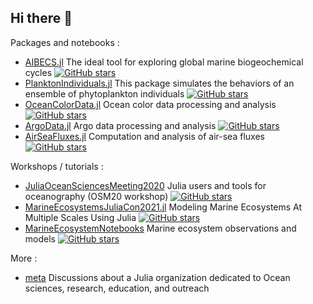 ## Hi there 👋

Packages and notebooks :

- [AIBECS.jl](https://github.com/JuliaOcean/AIBECS.jl) The ideal tool for exploring global marine biogeochemical cycles [![GitHub stars](https://badgen.net/github/stars/JuliaOcean/AIBECS.jl)](https://GitHub.com/JuliaOcean/AIBECS.jl/stargazers/)
- [PlanktonIndividuals.jl](https://github.com/JuliaOcean/PlanktonIndividuals.jl) This package simulates the behaviors of an ensemble of phytoplankton individuals [![GitHub stars](https://badgen.net/github/stars/JuliaOcean/PlanktonIndividuals.jl)](https://GitHub.com/JuliaOcean/PlanktonIndividuals.jl/stargazers/)
- [OceanColorData.jl](https://github.com/JuliaOcean/OceanColorData.jl) Ocean color data processing and analysis [![GitHub stars](https://badgen.net/github/stars/JuliaOcean/OceanColorData.jl)](https://GitHub.com/JuliaOcean/OceanColorData.jl/stargazers/)
- [ArgoData.jl](https://github.com/JuliaOcean/ArgoData.jl) Argo data processing and analysis [![GitHub stars](https://badgen.net/github/stars/JuliaOcean/ArgoData.jl)](https://GitHub.com/JuliaOcean/ArgoData.jl/stargazers/)
- [AirSeaFluxes.jl](https://github.com/JuliaOcean/AirSeaFluxes.jl) Computation and analysis of air-sea fluxes [![GitHub stars](https://badgen.net/github/stars/JuliaOcean/AirSeaFluxes.jl)](https://GitHub.com/JuliaOcean/AirSeaFluxes.jl/stargazers/)

Workshops / tutorials :

- [JuliaOceanSciencesMeeting2020](https://github.com/JuliaOcean/JuliaOceanSciencesMeeting2020) Julia users and tools for oceanography (OSM20 workshop) [![GitHub stars](https://badgen.net/github/stars/JuliaOcean/JuliaOceanSciencesMeeting2020)](https://GitHub.com/JuliaOcean/JuliaOceanSciencesMeeting2020/stargazers/)
- [MarineEcosystemsJuliaCon2021.jl](https://github.com/JuliaOcean/MarineEcosystemsJuliaCon2021.jl) Modeling Marine Ecosystems At Multiple Scales Using Julia [![GitHub stars](https://badgen.net/github/stars/JuliaOcean/MarineEcosystemsJuliaCon2021.jl)](https://GitHub.com/JuliaOcean/MarineEcosystemsJuliaCon2021.jl/stargazers/)
- [MarineEcosystemNotebooks](https://github.com/JuliaOcean/MarineEcosystemNotebooks) Marine ecosystem observations and models [![GitHub stars](https://badgen.net/github/stars/JuliaOcean/MarineEcosystemNotebooks)](https://GitHub.com/JuliaOcean/MarineEcosystemNotebooks/stargazers/)

More : 

- [meta](https://github.com/JuliaOcean/meta) Discussions about a Julia organization dedicated to Ocean sciences, research, education, and outreach

<!--

**Here are some ideas to get you started:**

🙋‍♀️ A short introduction - what is your organization all about?
🌈 Contribution guidelines - how can the community get involved?
👩‍💻 Useful resources - where can the community find your docs? Is there anything else the community should know?
🍿 Fun facts - what does your team eat for breakfast?
🧙 Remember, you can do mighty things with the power of [Markdown](https://docs.github.com/github/writing-on-github/getting-started-with-writing-and-formatting-on-github/basic-writing-and-formatting-syntax)
-->
